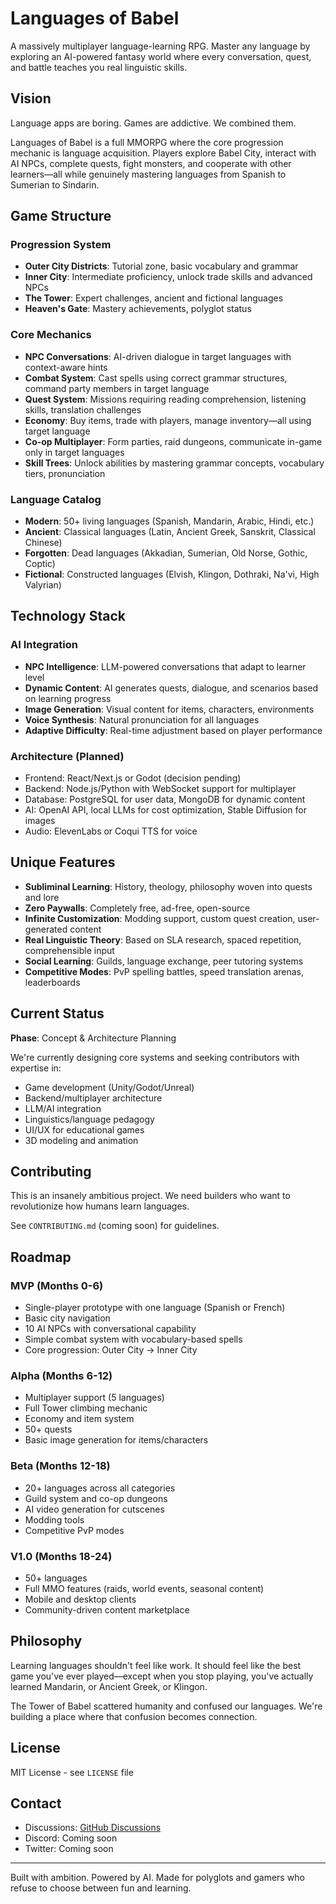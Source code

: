 # Languages of Babel

A massively multiplayer language-learning RPG. Master any language by exploring an AI-powered fantasy world where every conversation, quest, and battle teaches you real linguistic skills.

## Vision

Language apps are boring. Games are addictive. We combined them.

Languages of Babel is a full MMORPG where the core progression mechanic is language acquisition. Players explore Babel City, interact with AI NPCs, complete quests, fight monsters, and cooperate with other learners—all while genuinely mastering languages from Spanish to Sumerian to Sindarin.

## Game Structure

### Progression System
- **Outer City Districts**: Tutorial zone, basic vocabulary and grammar
- **Inner City**: Intermediate proficiency, unlock trade skills and advanced NPCs
- **The Tower**: Expert challenges, ancient and fictional languages
- **Heaven's Gate**: Mastery achievements, polyglot status

### Core Mechanics
- **NPC Conversations**: AI-driven dialogue in target languages with context-aware hints
- **Combat System**: Cast spells using correct grammar structures, command party members in target language
- **Quest System**: Missions requiring reading comprehension, listening skills, translation challenges
- **Economy**: Buy items, trade with players, manage inventory—all using target language
- **Co-op Multiplayer**: Form parties, raid dungeons, communicate in-game only in target languages
- **Skill Trees**: Unlock abilities by mastering grammar concepts, vocabulary tiers, pronunciation

### Language Catalog
- **Modern**: 50+ living languages (Spanish, Mandarin, Arabic, Hindi, etc.)
- **Ancient**: Classical languages (Latin, Ancient Greek, Sanskrit, Classical Chinese)
- **Forgotten**: Dead languages (Akkadian, Sumerian, Old Norse, Gothic, Coptic)
- **Fictional**: Constructed languages (Elvish, Klingon, Dothraki, Na'vi, High Valyrian)

## Technology Stack

### AI Integration
- **NPC Intelligence**: LLM-powered conversations that adapt to learner level
- **Dynamic Content**: AI generates quests, dialogue, and scenarios based on learning progress
- **Image Generation**: Visual content for items, characters, environments
- **Voice Synthesis**: Natural pronunciation for all languages
- **Adaptive Difficulty**: Real-time adjustment based on player performance

### Architecture (Planned)
- Frontend: React/Next.js or Godot (decision pending)
- Backend: Node.js/Python with WebSocket support for multiplayer
- Database: PostgreSQL for user data, MongoDB for dynamic content
- AI: OpenAI API, local LLMs for cost optimization, Stable Diffusion for images
- Audio: ElevenLabs or Coqui TTS for voice

## Unique Features

- **Subliminal Learning**: History, theology, philosophy woven into quests and lore
- **Zero Paywalls**: Completely free, ad-free, open-source
- **Infinite Customization**: Modding support, custom quest creation, user-generated content
- **Real Linguistic Theory**: Based on SLA research, spaced repetition, comprehensible input
- **Social Learning**: Guilds, language exchange, peer tutoring systems
- **Competitive Modes**: PvP spelling battles, speed translation arenas, leaderboards

## Current Status

**Phase**: Concept & Architecture Planning

We're currently designing core systems and seeking contributors with expertise in:
- Game development (Unity/Godot/Unreal)
- Backend/multiplayer architecture
- LLM/AI integration
- Linguistics/language pedagogy
- UI/UX for educational games
- 3D modeling and animation

## Contributing

This is an insanely ambitious project. We need builders who want to revolutionize how humans learn languages.

See `CONTRIBUTING.md` (coming soon) for guidelines.

## Roadmap

### MVP (Months 0-6)
- Single-player prototype with one language (Spanish or French)
- Basic city navigation
- 10 AI NPCs with conversational capability
- Simple combat system with vocabulary-based spells
- Core progression: Outer City → Inner City

### Alpha (Months 6-12)
- Multiplayer support (5 languages)
- Full Tower climbing mechanic
- Economy and item system
- 50+ quests
- Basic image generation for items/characters

### Beta (Months 12-18)
- 20+ languages across all categories
- Guild system and co-op dungeons
- AI video generation for cutscenes
- Modding tools
- Competitive PvP modes

### V1.0 (Months 18-24)
- 50+ languages
- Full MMO features (raids, world events, seasonal content)
- Mobile and desktop clients
- Community-driven content marketplace

## Philosophy

Learning languages shouldn't feel like work. It should feel like the best game you've ever played—except when you stop playing, you've actually learned Mandarin, or Ancient Greek, or Klingon.

The Tower of Babel scattered humanity and confused our languages. We're building a place where that confusion becomes connection.

## License

MIT License - see `LICENSE` file

## Contact

- Discussions: [GitHub Discussions](https://github.com/YOUR_USERNAME/languages-of-babel/discussions)
- Discord: Coming soon
- Twitter: Coming soon

---

Built with ambition. Powered by AI. Made for polyglots and gamers who refuse to choose between fun and learning.
